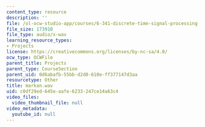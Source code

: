 ```yaml
---
content_type: resource
description: ''
file: /ol-ocw-studio-app/courses/6-341-discrete-time-signal-processing-fall-2005/c0df29ed645eaafe6233247ce14a63c4_markan.wav
file_size: 173910
file_type: audio/x-wav
learning_resource_types:
- Projects
license: https://creativecommons.org/licenses/by-nc-sa/4.0/
ocw_type: OCWFile
parent_title: Projects
parent_type: CourseSection
parent_uid: 0d6abafb-55bb-d2d0-610e-ff377147d3aa
resourcetype: Other
title: markan.wav
uid: c0df29ed-645e-aafe-6233-247ce14a63c4
video_files:
  video_thumbnail_file: null
video_metadata:
  youtube_id: null
---
```

